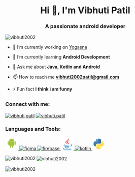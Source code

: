 <h1 align="center">Hi 👋, I'm Vibhuti Patil</h1>
<h3 align="center">A passionate android developer</h3>

<p align="left"> <img src="https://komarev.com/ghpvc/?username=vibhuti2002&label=Profile%20views&color=0e75b6&style=flat" alt="vibhuti2002" /> </p>

- 🔭 I’m currently working on [Yogasna](https://github.com/Vibhuti2002/Yogasna)

- 🌱 I’m currently learning **Android Development**

- 💬 Ask me about **Java, Kotlin and Android**

- 📫 How to reach me **vibhuti2002patil@gmail.com**

- ⚡ Fun fact **I think i am funny**

<h3 align="left">Connect with me:</h3>
<p align="left">
<a href="https://linkedin.com/in/vibhuti patil" target="blank"><img align="center" src="https://raw.githubusercontent.com/rahuldkjain/github-profile-readme-generator/master/src/images/icons/Social/linked-in-alt.svg" alt="vibhuti patil" height="30" width="40" /></a>
<a href="https://instagram.com/vibhuti.patil" target="blank"><img align="center" src="https://raw.githubusercontent.com/rahuldkjain/github-profile-readme-generator/master/src/images/icons/Social/instagram.svg" alt="vibhuti.patil" height="30" width="40" /></a>
</p>

<h3 align="left">Languages and Tools:</h3>
<p align="left"> <a href="https://developer.android.com" target="_blank" rel="noreferrer"> <img src="https://raw.githubusercontent.com/devicons/devicon/master/icons/android/android-original-wordmark.svg" alt="android" width="40" height="40"/> </a> <a href="https://www.figma.com/" target="_blank" rel="noreferrer"> <img src="https://www.vectorlogo.zone/logos/figma/figma-icon.svg" alt="figma" width="40" height="40"/> </a> <a href="https://firebase.google.com/" target="_blank" rel="noreferrer"> <img src="https://www.vectorlogo.zone/logos/firebase/firebase-icon.svg" alt="firebase" width="40" height="40"/> </a> <a href="https://www.java.com" target="_blank" rel="noreferrer"> <img src="https://raw.githubusercontent.com/devicons/devicon/master/icons/java/java-original.svg" alt="java" width="40" height="40"/> </a> <a href="https://kotlinlang.org" target="_blank" rel="noreferrer"> <img src="https://www.vectorlogo.zone/logos/kotlinlang/kotlinlang-icon.svg" alt="kotlin" width="40" height="40"/> </a> <a href="https://www.python.org" target="_blank" rel="noreferrer"> <img src="https://raw.githubusercontent.com/devicons/devicon/master/icons/python/python-original.svg" alt="python" width="40" height="40"/> </a> </p>

<p><img align="left" src="https://github-readme-stats.vercel.app/api/top-langs?username=vibhuti2002&show_icons=true&title_color=ff8080&locale=en&layout=compact" alt="vibhuti2002" /></p>

<p>&nbsp;<img align="center" src="https://github-readme-stats.vercel.app/api?username=vibhuti2002&show_icons=true&locale=en" alt="vibhuti2002" /></p>

<p><img align="center" src="https://github-readme-streak-stats.herokuapp.com/?user=vibhuti2002&" alt="vibhuti2002" /></p>
